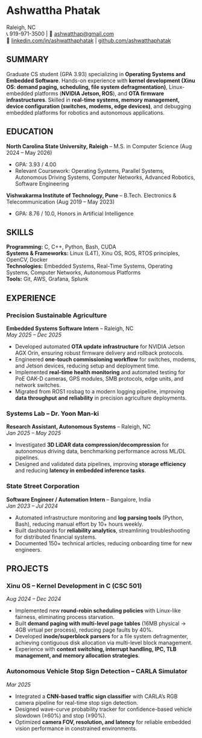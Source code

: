 <div class="title-block">

# Ashwattha Phatak

Raleigh, NC  
📞 919-971-3500 | 📧 ashwatthap@gmail.com  
🔗 [linkedin.com/in/ashwatthaphatak](https://linkedin.com/in/ashwatthaphatak) | [github.com/ashwatthaphatak](https://github.com/ashwatthaphatak)

</div>

## SUMMARY

Graduate CS student (GPA 3.93) specializing in **Operating Systems and Embedded Software**. Hands-on experience with **kernel development (Xinu OS: demand paging, scheduling, file system defragmentation)**, Linux-embedded platforms (**NVIDIA Jetson, ROS**), and **OTA firmware infrastructures**. Skilled in **real-time systems, memory management, device configuration (switches, modems, edge devices)**, and debugging embedded platforms for robotics and autonomous applications.

## EDUCATION

**North Carolina State University, Raleigh** – M.S. in Computer Science (Aug 2024 – May 2026)

- GPA: 3.93 / 4.00
- Relevant Coursework: Operating Systems, Parallel Systems, Autonomous Driving Systems, Computer Networks, Advanced Robotics, Software Engineering

**Vishwakarma Institute of Technology, Pune** – B.Tech. Electronics & Telecommunication (Aug 2019 – May 2023)

- GPA: 8.76 / 10.0, Honors in Artificial Intelligence

## SKILLS

**Programming:** C, C++, Python, Bash, CUDA  
**Systems & Frameworks:** Linux (L4T), Xinu OS, ROS, RTOS principles, OpenCV, Docker  
**Technologies:** Embedded Systems, Real-Time Systems, Operating Systems, Computer Networks, Autonomous Platforms  
**Tools:** Git, AWS, Grafana, Splunk

## EXPERIENCE

### Precision Sustainable Agriculture

**Embedded Systems Software Intern** – Raleigh, NC  
_May 2025 – Dec 2025_

- Developed automated **OTA update infrastructure** for NVIDIA Jetson AGX Orin, ensuring robust firmware delivery and rollback protocols.
- Engineered **one-touch commissioning workflow** for switches, modems, and Jetson devices, reducing setup and deployment time.
- Implemented **real-time health monitoring** and automated testing for PoE OAK-D cameras, GPS modules, SMB protocols, edge units, and network switches.
- Migrated from ROS1 rosbag to a modern logging pipeline, improving **data throughput and reliability** in precision agriculture deployments.

### Systems Lab – Dr. Yoon Man-ki

**Research Assistant, Autonomous Systems** – Raleigh, NC  
_Jan 2025 – May 2025_

- Investigated **3D LiDAR data compression/decompression** for autonomous driving data, benchmarking performance across ML/DL pipelines.
- Designed and validated data pipelines, improving **storage efficiency** and reducing **latency in embedded inference tasks**.

### State Street Corporation

**Software Engineer / Automation Intern** – Bangalore, India  
_Jan 2023 – Jul 2024_

- Automated infrastructure monitoring and **log parsing tools** (Python, Bash), reducing manual effort by 10+ hours weekly.
- Built dashboards for **reliability analytics**, streamlining troubleshooting for distributed financial systems.
- Documented 150+ technical articles, reducing onboarding time for new engineers.

## PROJECTS

### Xinu OS – Kernel Development in C (CSC 501)

_Aug 2024 – Dec 2024_

- Implemented new **round-robin scheduling policies** with Linux-like fairness, eliminating process starvation.
- Built **demand paging with multi-level page tables** (16MB physical → 4GB virtual per process), reducing page faults by 40%.
- Developed **inode/superblock parsers** for a file system defragmenter, achieving contiguous disk allocation via multi-level block management.
- Experience with **context switching, interrupt handling, IPC, TLB management, and memory allocation strategies**.

### Autonomous Vehicle Stop Sign Detection – CARLA Simulator

_Mar 2025_

- Integrated a **CNN-based traffic sign classifier** with CARLA’s RGB camera pipeline for real-time stop sign detection.
- Designed wave-curve probability tracker for confidence-based vehicle slowdown (≥60%) and stop (≥90%).
- Optimized **camera FOV, resolution, and latency** for reliable embedded vision performance in constrained environments.
